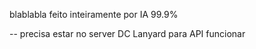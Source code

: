 blablabla feito inteiramente por IA 99.9%

-- precisa estar no server DC Lanyard para API funcionar
